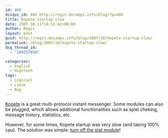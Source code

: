 ```yaml
---
id: 460
disqus_id: 460 http://regis.decamps.info/blog/?p=460
title: Kopete startup slow
date: 2007-10-11T18:51:42+00:00
author: Régis
layout: post
guid: http://regis.decamps.info/blog/2007/10/kopete-startup-slow/
permalink: /blog/2007/10/kopete-startup-slow/
dsq_thread_id:
  - "189257059"

categories:
  - English
  - Hightech
tags:
  - Logiciel
  - Linux
  - Bug
---
```

[Kopete](http://kopete.kde.org/) is a great multi-protocol instant messenger. Some modules can also be plugged, which allows additional functionalities such as splel cheking, message history, statistics, etc.

However, for some times, Kopete startup was very slow (and taking 100% cpu). The solution was simple: [turn off the stat module](http://bugs.kde.org/show_bug.cgi?id=139347)!
